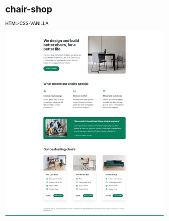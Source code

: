 # chair-shop
HTML-CSS-VANILLA

![Screen Capture](https://github.com/kevinbdx35/chair-shop/blob/main/screen-capture.png?raw=true)
